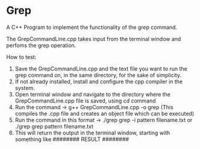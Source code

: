 # Grep
A C++ Program to implement the functionality of the grep command.

The GrepCommandLine.cpp takes input from the terminal window and perfoms the grep operation. 

How to test:
1. Save the GrepCommandLine.cpp and the text file you want to run the grep command on, in the same directory, for the sake of simplicity. 
2. If not already installed, install and configure the cpp compiler in the system.
3. Open terminal window and navigate to the directory where the GrepCommandLine.cpp file is saved, using cd command
4. Run the command -> g++ GrepCommandLine.cpp -o grep  (This compiles the .cpp file and creates an object file which can be executed)
5. Run the command in this format -> ./grep grep -i pattern filename.txt  or ./grep grep pattern filename.txt 
6. This will return the output in the terminal window, starting with something like ######## RESULT ########
